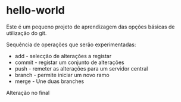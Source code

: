 # hello-world

Este é um pequeno projeto de aprendizagem
das opções básicas de utilização do git.

Sequência de operações que
serão experimentadas:

* add - selecção de alterações a registar
* commit - registar um conjunto de alterações
* push - remeter as alterações para um servidor central
* branch - permite iniciar um novo ramo
* merge - Une duas branches


Alteração no final